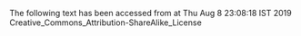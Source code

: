 The following text has been accessed from at Thu Aug 8 23:08:18 IST 2019
Creative_Commons_Attribution-ShareAlike_License

